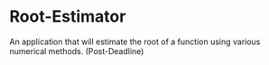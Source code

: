 # Root-Estimator
 An application that will estimate the root of a function using various numerical methods. (Post-Deadline)
